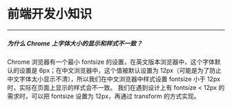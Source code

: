 # 前端开发小知识
------------------------------------------

##### 为什么 Chrome 上字体大小的显示和样式不一致？
Chrome 浏览器有一个最小 fontsize 的设置，在英文版本浏览器中，这个字体默认的设置是 6px；在中文浏览器中，这个值被默认设置为 12px（可能是为了防止中文字体太小显示不清），所以我们在中文浏览器中样式设置 fontsize 小于 12px 时，实际在页面上显示的样式会不一致。
我们在遇到设计上有 fontsize < 12px 的需求时，可以把 fontsize 设置为 12px，再通过 transform 的方式实现。


